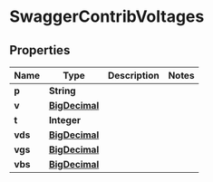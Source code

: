 

# SwaggerContribVoltages

## Properties

Name | Type | Description | Notes
------------ | ------------- | ------------- | -------------
**p** | **String** |  | 
**v** | [**BigDecimal**](BigDecimal.md) |  | 
**t** | **Integer** |  | 
**vds** | [**BigDecimal**](BigDecimal.md) |  | 
**vgs** | [**BigDecimal**](BigDecimal.md) |  | 
**vbs** | [**BigDecimal**](BigDecimal.md) |  | 



